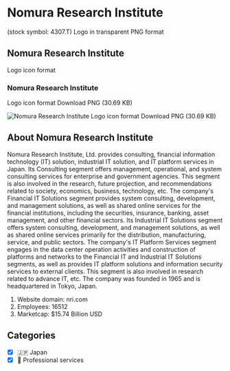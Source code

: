 # Nomura Research Institute
 (stock symbol: 4307.T) Logo in transparent PNG format

## Nomura Research Institute
 Logo icon format

### Nomura Research Institute
 Logo icon format Download PNG (30.69 KB)

![Nomura Research Institute
 Logo icon format Download PNG (30.69 KB)](/img/orig/4307.T-fc95f3d6.png)

## About Nomura Research Institute


Nomura Research Institute, Ltd. provides consulting, financial information technology (IT) solution, industrial IT solution, and IT platform services in Japan. Its Consulting segment offers management, operational, and system consulting services for enterprise and government agencies. This segment is also involved in the research, future projection, and recommendations related to society, economics, business, technology, etc. The company's Financial IT Solutions segment provides system consulting, development, and management solutions, as well as shared online services for the financial institutions, including the securities, insurance, banking, asset management, and other financial sectors. Its Industrial IT Solutions segment offers system consulting, development, and management solutions, as well as shared online services primarily for the distribution, manufacturing, service, and public sectors. The company's IT Platform Services segment engages in the data center operation activities and construction of platforms and networks to the Financial IT and Industrial IT Solutions segments, as well as provides IT platform solutions and information security services to external clients. This segment is also involved in research related to advance IT, etc. The company was founded in 1965 and is headquartered in Tokyo, Japan.

1. Website domain: nri.com
2. Employees: 16512
3. Marketcap: $15.74 Billion USD


## Categories
- [x] 🇯🇵 Japan
- [x] 💼 Professional services

